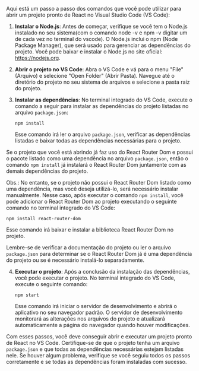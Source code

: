 Aqui está um passo a passo dos comandos que você pode utilizar para abrir um projeto pronto de React no Visual Studio Code (VS Code):

1. **Instalar o Node.js**: Antes de começar, verifique se você tem o Node.js instalado no seu sistema(com o comando node -v e npm -v digitar um de cada vez no terminal do vscode). O Node.js inclui o npm (Node Package Manager), que será usado para gerenciar as dependências do projeto. Você pode baixar e instalar o Node.js no site oficial: https://nodejs.org.

2. **Abrir o projeto no VS Code**: Abra o VS Code e vá para o menu "File" (Arquivo) e selecione "Open Folder" (Abrir Pasta). Navegue até o diretório do projeto no seu sistema de arquivos e selecione a pasta raiz do projeto.

3. **Instalar as dependências**: No terminal integrado do VS Code, execute o comando a seguir para instalar as dependências do projeto listadas no arquivo `package.json`:

   ```digite no terminal vscode
   npm install
   ```

   Esse comando irá ler o arquivo `package.json`, verificar as dependências listadas e baixar todas as dependências necessárias para o projeto.


Se o projeto que você está abrindo já faz uso do React Router Dom e possui o pacote listado como uma dependência no arquivo `package.json`, então o comando `npm install` já instalará o React Router Dom juntamente com as demais dependências do projeto.

Obs.: No entanto, se o projeto não possui o React Router Dom listado como uma dependência, mas você deseja utilizá-lo, será necessário instalar manualmente. Nesse caso, após executar o comando `npm install`, você pode adicionar o React Router Dom ao projeto executando o seguinte comando no terminal integrado do VS Code:

```digite no terminal vscode
npm install react-router-dom
```
Esse comando irá baixar e instalar a biblioteca React Router Dom no projeto.

Lembre-se de verificar a documentação do projeto ou ler o arquivo `package.json` para determinar se o React Router Dom já é uma dependência do projeto ou se é necessário instalá-lo separadamente.

4. **Executar o projeto**: Após a conclusão da instalação das dependências, você pode executar o projeto. No terminal integrado do VS Code, execute o seguinte comando:

   ```digite no terminal vscode
   npm start
   ```

   Esse comando irá iniciar o servidor de desenvolvimento e abrirá o aplicativo no seu navegador padrão. O servidor de desenvolvimento monitorará as alterações nos arquivos do projeto e atualizará automaticamente a página do navegador quando houver modificações.

Com esses passos, você deve conseguir abrir e executar um projeto pronto de React no VS Code. Certifique-se de que o projeto tenha um arquivo `package.json` e que todas as dependências necessárias estejam listadas nele. Se houver algum problema, verifique se você seguiu todos os passos corretamente e se todas as dependências foram instaladas com sucesso.